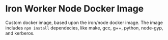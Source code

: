 # Iron Worker Node Docker Image
Custom docker image, based upon the iron/node docker image. The image includes `npm install` dependecies, like make, gcc, g++, python, node-gyp, and kerberos.